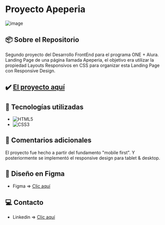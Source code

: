 # Proyecto Apeperia
![image](https://cdn.jsdelivr.net/gh/K3yJey/Proyecto-apeperia@main/img/homePage_Apeperia.jpeg)

## 📦 Sobre el Repositorio
Segundo proyecto del Desarrollo FrontEnd para el programa ONE + Alura. Landing Page de una página llamada Apeperia, el objetivo era utilizar la propiedad Layouts Responsivos en CSS para organizar esta Landing Page con Responsive Design.

## ✔️ [El proyecto aquí](https://github.com/K3yJey/Proyecto-apeperia.git)

## 🔧 Tecnologías utilizadas
* ![HTML5](https://img.shields.io/badge/html5-%23E34F26.svg?style=for-the-badge&logo=html5&logoColor=white)
* ![CSS3](https://img.shields.io/badge/css3-%231572B6.svg?style=for-the-badge&logo=css3&logoColor=white)

## 📌 Comentarios adicionales
El proyecto fue hecho a partir del fundamento "mobile first". Y posteriormente se implementó el responsive design para tablet & desktop.

## 🎨 Diseño en Figma
* Figma => [Clic aquí](https://www.figma.com/file/InV4SCprrdKMfVfn1wmz7z/WebPage---Appeperia?node-id=0%3A1&t=hiN9BK48rrR8l8Oj-1)

## 💻 Contacto
* Linkedin => [Clic aquí](https://www.linkedin.com/in/k3yjey-dev/)